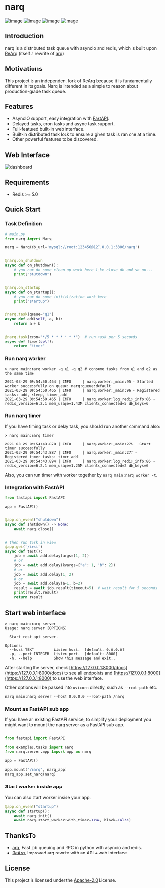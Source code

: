 # narq

[![image](https://img.shields.io/pypi/v/narq.svg?style=flat)](https://pypi.python.org/pypi/narq)
[![image](https://img.shields.io/github/license/kita99/narq)](https://github.com/kita99/narq)
[![image](https://github.com/kita99/narq/workflows/pypi/badge.svg)](https://github.com/kita99/narq/actions?query=workflow:pypi)
[![image](https://github.com/kita99/narq/workflows/ci/badge.svg)](https://github.com/kita99/narq/actions?query=workflow:ci)

## Introduction

narq is a distributed task queue with asyncio and redis, which is built upon
[ReArq](https://github.com/samuelcolvin/arq) (itself a rewrite of [arq](https://github.com/samuelcolvin/arq))


## Motivations

This project is an independent fork of ReArq because it is fundamentally different in its goals. Narq is intended as a
simple to reason about production-grade task queue.

## Features

- AsyncIO support, easy integration with [FastAPI](https://github.com/tiangolo/fastapi).
- Delayed tasks, cron tasks and async task support.
- Full-featured built-in web interface.
- Built-in distributed task lock to ensure a given task is ran one at a time.
- Other powerful features to be discovered.

## Web Interface

![dashboard](./images/dashboard.png)

## Requirements

- Redis >= 5.0


## Quick Start

### Task Definition

```python
# main.py
from narq import Narq

narq = Narq(db_url='mysql://root:123456@127.0.0.1:3306/narq')


@narq.on_shutdown
async def on_shutdown():
    # you can do some clean up work here like close db and so on...
    print("shutdown")


@narq.on_startup
async def on_startup():
    # you can do some initialization work here
    print("startup")


@narq.task(queue="q1")
async def add(self, a, b):
    return a + b


@narq.task(cron="*/5 * * * * * *")  # run task per 5 seconds
async def timer(self):
    return "timer"
```

### Run narq worker

```shell
> narq main:narq worker -q q1 -q q2 # consume tasks from q1 and q2 as the same time
```

```log
2021-03-29 09:54:50.464 | INFO     | narq.worker:_main:95 - Started worker successfully on queue: narq:queue:default
2021-03-29 09:54:50.465 | INFO     | narq.worker:_main:96 - Registered tasks: add, sleep, timer_add
2021-03-29 09:54:50.465 | INFO     | narq.worker:log_redis_info:86 - redis_version=6.2.1 mem_usage=1.43M clients_connected=5 db_keys=6
```

### Run narq timer

If you have timing task or delay task, you should run another command also:

```shell
> narq main:narq timer
```

```log
2021-03-29 09:54:43.878 | INFO     | narq.worker:_main:275 - Start timer successfully
2021-03-29 09:54:43.887 | INFO     | narq.worker:_main:277 - Registered timer tasks: timer_add
2021-03-29 09:54:43.894 | INFO     | narq.worker:log_redis_info:86 - redis_version=6.2.1 mem_usage=1.25M clients_connected=2 db_keys=6
```

Also, you can run timer with worker together by `narq main:narq worker -t`.

### Integration with FastAPI

```python
from fastapi import FastAPI

app = FastAPI()


@app.on_event("shutdown")
async def shutdown() -> None:
    await narq.close()


# then run task in view
@app.get("/test")
async def test():
    job = await add.delay(args=(1, 2))
    # or
    job = await add.delay(kwargs={"a": 1, "b": 2})
    # or
    job = await add.delay(1, 2)
    # or
    job = await add.delay(a=1, b=2)
    result = await job.result(timeout=5)  # wait result for 5 seconds
    print(result.result)
    return result
```


## Start web interface

```shell
> narq main:narq server
Usage: narq server [OPTIONS]

  Start rest api server.

Options:
  --host TEXT         Listen host.  [default: 0.0.0.0]
  -p, --port INTEGER  Listen port.  [default: 8000]
  -h, --help          Show this message and exit..
```

After starting the server, check [https://127.0.0.1:8000/docs](https://127.0.0.1:8000/docs) to see all endpoints and
[https://127.0.0.1:8000](https://127.0.0.1:8000) to use the web interface.

Other options will be passed into `uvicorn` directly, such as `--root-path` etc.

```shell
narq main:narq server --host 0.0.0.0 --root-path /narq
```

### Mount as FastAPI sub app

If you have an existing FastAPI service, to simplify your deployment you might want to mount the narq server as a FastAPI sub app.

```python

from fastapi import FastAPI

from examples.tasks import narq
from narq.server.app import app as narq

app = FastAPI()

app.mount("/narq", narq_app)
narq_app.set_narq(narq)
```

### Start worker inside app

You can also start worker inside your app.

```python
@app.on_event("startup")
async def startup():
    await narq.init()
    await narq.start_worker(with_timer=True, block=False)
```

## ThanksTo

- [arq](https://github.com/samuelcolvin/arq), Fast job queuing and RPC in python with asyncio and redis.
- [ReArq](https://github.com/samuelcolvin/arq), Improved arq rewrite with an API + web interface


## License

This project is licensed under the [Apache-2.0](./LICENSE) License.
